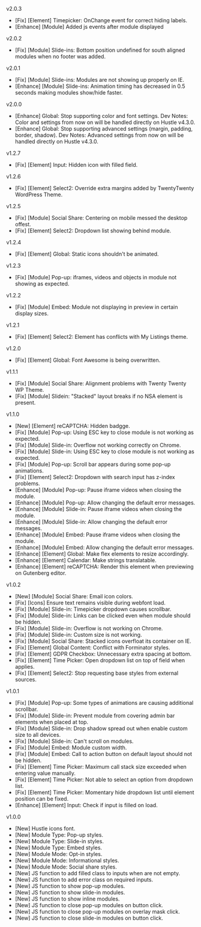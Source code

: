 v2.0.3
- [Fix]     [Element] Timepicker: OnChange event for correct hiding labels.
- [Enhance] [Module] Added js events after module displayed


v2.0.2
- [Fix] [Module] Slide-ins: Bottom position undefined for south aligned modules when no footer was added.


v2.0.1
- [Fix]     [Module] Slide-ins: Modules are not showing up properly on IE.
- [Enhance] [Module] Slide-ins: Animation timing has decreased in 0.5 seconds making modules show/hide faster.


v2.0.0
- [Enhance] Global: Stop supporting color and font settings.
			Dev Notes: Color and settings from now on will be handled directly on
			Hustle v4.3.0.
- [Enhance] Global: Stop supporting advanced settings (margin, padding, border, shadow).
			Dev Notes: Advanced settings from now on will be handled directly on
			Hustle v4.3.0.


v1.2.7
- [Fix] [Element] Input: Hidden icon with filled field.


v1.2.6
- [Fix] [Element] Select2: Override extra margins added by TwentyTwenty WordPress Theme.


v1.2.5
- [Fix] [Module] Social Share: Centering on mobile messed the desktop offest.
- [Fix] [Element] Select2: Dropdown list showing behind module.


v1.2.4
- [Fix] [Element] Global: Static icons shouldn't be animated.


v1.2.3
- [Fix] [Module] Pop-up: iframes, videos and objects in module not showing as expected.


v1.2.2
- [Fix] [Module] Embed: Module not displaying in preview in certain display sizes.


v1.2.1
- [Fix] [Element] Select2: Element has conflicts with My Listings theme.


v1.2.0
- [Fix] [Element] Global: Font Awesome is being overwritten.


v1.1.1
- [Fix] [Module] Social Share: Alignment problems with Twenty Twenty WP Theme.
- [Fix] [Module] Slidein: "Stacked" layout breaks if no NSA element is present.


v1.1.0
- [New]     [Element] reCAPTCHA: Hidden badgge.
- [Fix]     [Module]  Pop-up: Using ESC key to close module is not working as expected.
- [Fix]     [Module]  Slide-in: Overflow not working correctly on Chrome.
- [Fix]     [Module]  Slide-in: Using ESC key to close module is not working as expected.
- [Fix]     [Module]  Pop-up: Scroll bar appears during some pop-up animations.
- [Fix]     [Element] Select2: Dropdown with search input has z-index problems.
- [Enhance] [Module]  Pop-up: Pause iframe videos when closing the module.
- [Enhance] [Module]  Pop-up: Allow changing the default error messages.
- [Enhance] [Module]  Slide-in: Pause iframe videos when closing the module.
- [Enhance] [Module]  Slide-in: Allow changing the default error messages.
- [Enhance] [Module]  Embed: Pause iframe videos when closing the module.
- [Enhance] [Module]  Embed: Allow changing the default error messages.
- [Enhance] [Element] Global: Make flex elements to resize accordingly.
- [Enhance] [Element] Calendar: Make strings translatable.
- [Enhance] [Element] reCAPTCHA: Render this element when previewing on Gutenberg editor.


v1.0.2
- [New] [Module]  Social Share: Email icon colors.
- [Fix] [Icons]   Ensure text remains visible during webfont load.
- [Fix] [Module]  Slide-in: Timepicker dropdown causes scrollbar.
- [Fix] [Module]  Slide-in: Links can be clicked even when module should be hidden.
- [Fix] [Module]  Slide-in: Overflow is not working on Chrome.
- [Fix] [Module]  Slide-in: Custom size is not working.
- [Fix] [Module]  Social Share: Stacked icons overfloat its container on IE.
- [Fix] [Element] Global Content: Conflict with Forminator styles.
- [Fix] [Element] GDPR Checkbox: Unnecessary extra spacing at bottom.
- [Fix] [Element] Time Picker: Open dropdown list on top of field when applies.
- [Fix] [Element] Select2: Stop requesting base styles from external sources.


v1.0.1
- [Fix]     [Module]  Pop-up: Some types of animations are causing additional scrollbar.
- [Fix]     [Module]  Slide-in: Prevent module from covering admin bar elements when placed at top.
- [Fix]     [Module]  Slide-in: Drop shadow spread out when enable custom size to all devices.
- [Fix]     [Module]  Slide-in: Can't scroll on modules.
- [Fix]     [Module]  Embed: Module custom width.
- [Fix]     [Module]  Embed: Call to action button on default layout should not be hidden.
- [Fix]     [Element] Time Picker: Maximum call stack size exceeded when entering value manually.
- [Fix]     [Element] Time Picker: Not able to select an option from dropdown list.
- [Fix]     [Element] Time Picker: Momentary hide dropdown list until element position can be fixed.
- [Enhance] [Element] Input: Check if input is filled on load.


v1.0.0
- [New] Hustle icons font.
- [New] Module Type: Pop-up styles.
- [New] Module Type: Slide-in styles.
- [New] Module Type: Embed styles.
- [New] Module Mode: Opt-in styles.
- [New] Module Mode: Informational styles.
- [New] Module Mode: Social share styles.
- [New] JS function to add filled class to inputs when are not empty.
- [New] JS function to add error class on required inputs.
- [New] JS function to show pop-up modules.
- [New] JS function to show slide-in modules.
- [New] JS function to show inline modules.
- [New] JS function to close pop-up modules on button click.
- [New] JS function to close pop-up modules on overlay mask click.
- [New] JS function to close slide-in modules on button click.